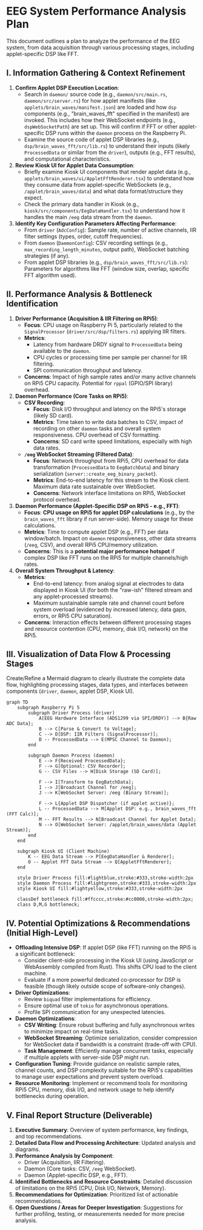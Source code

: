 # EEG System Performance Analysis Plan

This document outlines a plan to analyze the performance of the EEG system, from data acquisition through various processing stages, including applet-specific DSP like FFT.

## I. Information Gathering & Context Refinement

1.  **Confirm Applet DSP Execution Location**:
    *   Search in `daemon/` source code (e.g., `daemon/src/main.rs`, `daemon/src/server.rs`) for how applet manifests (like `applets/brain_waves/manifest.json`) are loaded and how `dsp` components (e.g., "brain_waves_fft" specified in the manifest) are invoked. This includes how their WebSocket endpoints (e.g., `dspWebSocketPath`) are set up. This will confirm if FFT or other applet-specific DSP runs within the `daemon` process on the Raspberry Pi.
    *   Examine the source code of applet DSP libraries (e.g., `dsp/brain_waves_fft/src/lib.rs`) to understand their inputs (likely `ProcessedData` or similar from the `driver`), outputs (e.g., FFT results), and computational characteristics.
2.  **Review Kiosk UI for Applet Data Consumption**:
    *   Briefly examine Kiosk UI components that render applet data (e.g., `applets/brain_waves/ui/AppletFftRenderer.tsx`) to understand how they consume data from applet-specific WebSockets (e.g., `/applet/brain_waves/data`) and what data format/structure they expect.
    *   Check the primary data handler in Kiosk (e.g., `kiosk/src/components/EegDataHandler.tsx`) to understand how it handles the main `/eeg` data stream from the `daemon`.
3.  **Identify Key Configuration Parameters Affecting Performance**:
    *   From `driver` (`AdcConfig`): Sample rate, number of active channels, IIR filter settings (types, order, cutoff frequencies).
    *   From `daemon` (`DaemonConfig`): CSV recording settings (e.g., `max_recording_length_minutes`, output path), WebSocket batching strategies (if any).
    *   From applet DSP libraries (e.g., `dsp/brain_waves_fft/src/lib.rs`): Parameters for algorithms like FFT (window size, overlap, specific FFT algorithm used).

## II. Performance Analysis & Bottleneck Identification

1.  **Driver Performance (Acquisition & IIR Filtering on RPi5)**:
    *   **Focus**: CPU usage on Raspberry Pi 5, particularly related to the `SignalProcessor` (`driver/src/dsp/filters.rs`) applying IIR filters.
    *   **Metrics**:
        *   Latency from hardware DRDY signal to `ProcessedData` being available to the `daemon`.
        *   CPU cycles or processing time per sample per channel for IIR filtering.
        *   SPI communication throughput and latency.
    *   **Concerns**: Impact of high sample rates and/or many active channels on RPi5 CPU capacity. Potential for `rppal` (GPIO/SPI library) overhead.
2.  **Daemon Performance (Core Tasks on RPi5)**:
    *   **CSV Recording**:
        *   **Focus**: Disk I/O throughput and latency on the RPi5's storage (likely SD card).
        *   **Metrics**: Time taken to write data batches to CSV, impact of recording on other `daemon` tasks and overall system responsiveness. CPU overhead of CSV formatting.
        *   **Concerns**: SD card write speed limitations, especially with high data rates.
    *   **`/eeg` WebSocket Streaming (Filtered Data)**:
        *   **Focus**: Network throughput from RPi5, CPU overhead for data transformation (`ProcessedData` to `EegBatchData`) and binary serialization (`server::create_eeg_binary_packet`).
        *   **Metrics**: End-to-end latency for this stream to the Kiosk client. Maximum data rate sustainable over WebSocket.
        *   **Concerns**: Network interface limitations on RPi5, WebSocket protocol overhead.
3.  **Daemon Performance (Applet-Specific DSP on RPi5 - e.g., FFT)**:
    *   **Focus**: **CPU usage on RPi5 for applet DSP calculations** (e.g., by the `brain_waves_fft` library if run server-side). Memory usage for these calculations.
    *   **Metrics**: Time to compute applet DSP (e.g., FFT) per data window/batch. Impact on `daemon` responsiveness, other data streams (`/eeg`, CSV), and overall RPi5 CPU/memory utilization.
    *   **Concerns**: This is a **potential major performance hotspot** if complex DSP like FFT runs on the RPi5 for multiple channels/high rates.
4.  **Overall System Throughput & Latency**:
    *   **Metrics**:
        *   End-to-end latency: from analog signal at electrodes to data displayed in Kiosk UI (for both the "raw-ish" filtered stream and any applet-processed streams).
        *   Maximum sustainable sample rate and channel count before system overload (evidenced by increased latency, data gaps, errors, or RPi5 CPU saturation).
    *   **Concerns**: Interaction effects between different processing stages and resource contention (CPU, memory, disk I/O, network) on the RPi5.

## III. Visualization of Data Flow & Processing Stages

Create/Refine a Mermaid diagram to clearly illustrate the complete data flow, highlighting processing stages, data types, and interfaces between components (`driver`, `daemon`, applet DSP, Kiosk UI).

```mermaid
graph TD
    subgraph Raspberry Pi 5
        subgraph Driver Process (driver)
            A[EEG Hardware Interface (ADS1299 via SPI/DRDY)] --> B{Raw ADC Data};
            B --> C[Parse & Convert to Voltage];
            C --> D[DSP: IIR Filters (SignalProcessor)];
            D -- ProcessedData --> E(MPSC Channel to Daemon);
        end

        subgraph Daemon Process (daemon)
            E --> F{Received ProcessedData};
            F --> G[Optional: CSV Recorder];
            G -- CSV Files --> H[Disk Storage (SD Card)];

            F --> I[Transform to EegBatchData];
            I --> J[Broadcast Channel for /eeg];
            J --> K[WebSocket Server: /eeg (Binary Stream)];

            F --> L{Applet DSP Dispatcher (if applet active)};
            L -- ProcessedData --> M[Applet DSP: e.g., brain_waves_fft (FFT Calc)];
            M -- FFT Results --> N[Broadcast Channel for Applet Data];
            N --> O[WebSocket Server: /applet/brain_waves/data (Applet Stream)];
        end
    end

    subgraph Kiosk UI (Client Machine)
        K -- EEG Data Stream --> P[EegDataHandler & Renderer];
        O -- Applet FFT Data Stream --> Q[AppletFftRenderer];
    end

    style Driver Process fill:#lightblue,stroke:#333,stroke-width:2px
    style Daemon Process fill:#lightgreen,stroke:#333,stroke-width:2px
    style Kiosk UI fill:#lightyellow,stroke:#333,stroke-width:2px

    classDef bottleneck fill:#ffcccc,stroke:#cc0000,stroke-width:2px;
    class D,M,G bottleneck;
```

## IV. Potential Optimizations & Recommendations (Initial High-Level)

*   **Offloading Intensive DSP**: If applet DSP (like FFT) running on the RPi5 is a significant bottleneck:
    *   Consider client-side processing in the Kiosk UI (using JavaScript or WebAssembly compiled from Rust). This shifts CPU load to the client machine.
    *   Evaluate if a more powerful dedicated co-processor for DSP is feasible (though likely outside scope of software-only changes).
*   **Driver Optimizations**:
    *   Review `biquad` filter implementations for efficiency.
    *   Ensure optimal use of `tokio` for asynchronous operations.
    *   Profile SPI communication for any unexpected latencies.
*   **Daemon Optimizations**:
    *   **CSV Writing**: Ensure robust buffering and fully asynchronous writes to minimize impact on real-time tasks.
    *   **WebSocket Streaming**: Optimize serialization, consider compression for WebSocket data if bandwidth is a constraint (trade-off with CPU).
    *   **Task Management**: Efficiently manage concurrent tasks, especially if multiple applets with server-side DSP might run.
*   **Configuration Tuning**: Provide guidance on realistic sample rates, channel counts, and DSP complexity suitable for the RPi5's capabilities to manage user expectations and prevent system overload.
*   **Resource Monitoring**: Implement or recommend tools for monitoring RPi5 CPU, memory, disk I/O, and network usage to help identify bottlenecks during operation.

## V. Final Report Structure (Deliverable)

1.  **Executive Summary**: Overview of system performance, key findings, and top recommendations.
2.  **Detailed Data Flow and Processing Architecture**: Updated analysis and diagrams.
3.  **Performance Analysis by Component**:
    *   Driver (Acquisition, IIR Filtering).
    *   Daemon (Core tasks: CSV, `/eeg` WebSocket).
    *   Daemon (Applet-specific DSP, e.g., FFT).
4.  **Identified Bottlenecks and Resource Constraints**: Detailed discussion of limitations on the RPi5 (CPU, Disk I/O, Network, Memory).
5.  **Recommendations for Optimization**: Prioritized list of actionable recommendations.
6.  **Open Questions / Areas for Deeper Investigation**: Suggestions for further profiling, testing, or measurements needed for more precise analysis.